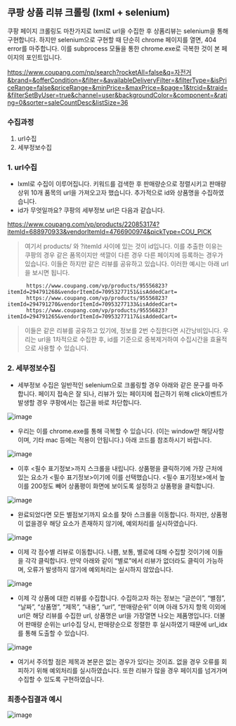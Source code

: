 ## 쿠팡 상품 리뷰 크롤링 (lxml + selenium)
쿠팡 페이지 크롤링도 마찬가지로 lxml로 url을 수집한 후 상품리뷰는 selenium을 통해 구현합니다. 하지만 selenium으로 구현할 때 단순히 chrome 페이지를 열면, 404 error를 마주합니다. 이를 subprocess 모듈을 통한 chrome.exe로 극복한 것이 본 페이지의 포인트입니다.

https://www.coupang.com/np/search?rocketAll=false&q=자전거&brand=&offerCondition=&filter=&availableDeliveryFilter=&filterType=&isPriceRange=false&priceRange=&minPrice=&maxPrice=&page=1&trcid=&traid=&filterSetByUser=true&channel=user&backgroundColor=&component=&rating=0&sorter=saleCountDesc&listSize=36


### 수집과정
1. url수집
2. 세부정보수집

### 1. url수집
 - lxml로 수집이 이루어집니다. 키워드를 검색한 후 판매량순으로 정렬시키고 판매량 상위 10개 품목의 url을 가져오고자 했습니다. 추가적으로 id와 상품명을 수집하였습니다.
 - id가 무엇일까요? 쿠팡의 세부정보 url은 다음과 같습니다. 
 
 https://www.coupang.com/vp/products/220853174?itemId=688970933&vendorItemId=4766900974&pickType=COU_PICK
 
  > 여기서 products/ 와 ?itemId 사이에 있는 것이 id입니다. 이를 추출한 이유는 쿠팡의 경우 같은 품목이지만 색깔이 다른 경우 다른 페이지에 등록하는 경우가 있습니다. 이들은 하지만 같은 리뷰를 공유하고 있습니다. 이러한 예시는 아래 url을 보시면 됩니다. 

          https://www.coupang.com/vp/products/95556823?itemId=294791268&vendorItemId=70953277151&isAddedCart=
          https://www.coupang.com/vp/products/95556823?itemId=294791270&vendorItemId=70953277133&isAddedCart=
          https://www.coupang.com/vp/products/95556823?itemId=294791265&vendorItemId=70953277117&isAddedCart=

  > 이들은 같은 리뷰를 공유하고 있기에, 정보를 2번 수집한다면 시간낭비입니다. 우리는 url을 1차적으로 수집한 후, id를 기준으로 중복제거하여 수집시간을 효율적으로 사용할 수 있습니다.

### 2. 세부정보수집
 - 세부정보 수집은 일반적인 selenium으로 크롤링할 경우 아래와 같은 문구를 마주합니다. 페이지 접속은 잘 되나, 리뷰가 있는 페이지에 접근하기 위해 click이벤트가 발생할 경우 쿠팡에서는 접근을 바로 차단합니다.

![image](https://user-images.githubusercontent.com/28617435/122664125-55f30e00-d1da-11eb-8cf2-41f781097890.png)
 
 - 우리는 이를 chrome.exe를 통해 극복할 수 있습니다. (이는 window만 해당사항이며, 기타 mac 등에는 적용이 안됩니다.) 아래 코드를 참조하시기 바랍니다.
 
![image](https://user-images.githubusercontent.com/28617435/122664166-9bafd680-d1da-11eb-9f8f-3d2f86bf3498.png)
 
 - 이후 <필수 표기정보>까지 스크롤을 내립니다. 상품평을 클릭하기에 가장 근처에 있는 요소가 <필수 표기정보>이기에 이를 선택했습니다. <필수 표기정보>에서 높이를 200정도 빼어 상품평이 화면에 보이도록 설정하고 상품평을 클릭합니다.

![image](https://user-images.githubusercontent.com/28617435/122664280-82f3f080-d1db-11eb-8669-068f2d7e8d87.png)


 - 완료되었다면 모든 별점보기까지 요소를 찾아 스크롤을 이동합니다. 하지만, 상품평이 없을경우 해당 요소가 존재하지 않기에, 예외처리를 실시하였습니다.

![image](https://user-images.githubusercontent.com/28617435/122664290-8a1afe80-d1db-11eb-84e4-20eeb927388e.png)

 - 이제 각 점수별 리뷰로 이동합니다. 나쁨, 보통, 별로에 대해 수집할 것이기에 이들을 각각 클릭합니다. 만약 아래와 같이 “별로”에서 리뷰가 없더라도 클릭이 가능하며, 오류가 발생하지 않기에 예외처리는 실시하지 않았습니다.

![image](https://user-images.githubusercontent.com/28617435/122664270-72dc1100-d1db-11eb-8235-c2530f884965.png)


 - 이제 각 상품에 대한 리뷰를 수집합니다. 수집하고자 하는 정보는 “글쓴이”, “별점”, “날짜”, “상품명”, “제목”, “내용”, “url”, “판매량순위” 이며 아래 5가지 항목 이외에 url은 해당 리뷰를 수집한 url, 상품명은 url을 가장열면 나오는 제품명입니다. 더불어 판매량 순위는 url수집 당시, 판매량순으로 정렬한 후 실시하였기 때문에 url_idx를 통해 도출할 수 있습니다.

 ![image](https://user-images.githubusercontent.com/28617435/122664261-5f30aa80-d1db-11eb-9703-0c0afd2b356a.png)


 - 여기서 주의할 점은 제목과 본문은 없는 경우가 있다는 것이죠. 없을 경우 오류를 회피하기 위해 예외처리를 실시하였습니다. 또한 리뷰가 많을 경우 페이지를 넘겨가며 수집할 수 있도록 구현하였습니다.


### 최종수집결과 예시

![image](https://user-images.githubusercontent.com/28617435/122664246-458f6300-d1db-11eb-8e34-53162b5a28f6.png)
